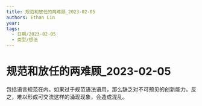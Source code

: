 ```yaml
---
title: 规范和放任的两难顾_2023-02-05
authors: Ethan Lin
year:
tags:
  - 日期/2023-02-05 
  - 类型/想法 
---
```



# 规范和放任的两难顾_2023-02-05






包括语言规范在内。如果过于规范语法语用，那么缺乏对不可预见的创新能力。反之，难以形成可交流这样的涌现现象，会造成混乱。